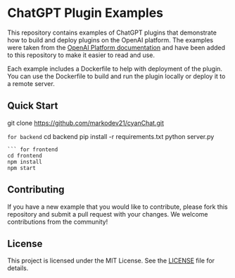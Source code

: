 # ChatGPT Plugin Examples
This repository contains examples of ChatGPT plugins that demonstrate how to build and deploy plugins on the OpenAI platform. The examples were taken from the [OpenAI Platform documentation](https://platform.openai.com/docs/plugins/examples) and have been added to this repository to make it easier to read and use.

Each example includes a Dockerfile to help with deployment of the plugin. You can use the Dockerfile to build and run the plugin locally or deploy it to a remote server.

## Quick Start
git clone https://github.com/markodev21/cyanChat.git

``` for backend ```
cd backend
pip install -r requirements.txt
python server.py
```
``` for frontend
cd frontend
npm install
npm start
```

## Contributing
If you have a new example that you would like to contribute, please fork this repository and submit a pull request with your changes. We welcome contributions from the community!

## License
This project is licensed under the MIT License. See the [LICENSE](LICENSE) file for details.

